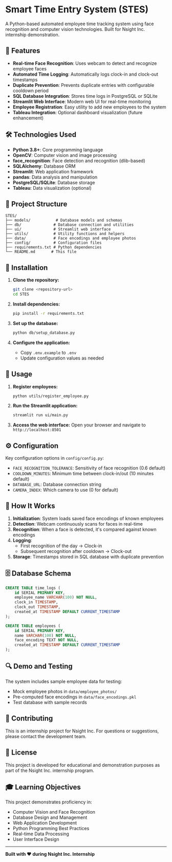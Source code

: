 # Smart Time Entry System (STES)

A Python-based automated employee time tracking system using face recognition and computer vision technologies. Built for Nsight Inc. internship demonstration.

## 🚀 Features

- **Real-time Face Recognition**: Uses webcam to detect and recognize employee faces
- **Automated Time Logging**: Automatically logs clock-in and clock-out timestamps
- **Duplicate Prevention**: Prevents duplicate entries with configurable cooldown period
- **SQL Database Integration**: Stores time logs in PostgreSQL or SQLite
- **Streamlit Web Interface**: Modern web UI for real-time monitoring
- **Employee Registration**: Easy utility to add new employees to the system
- **Tableau Integration**: Optional dashboard visualization (future enhancement)

## 🛠️ Technologies Used

- **Python 3.8+**: Core programming language
- **OpenCV**: Computer vision and image processing
- **face_recognition**: Face detection and recognition (dlib-based)
- **SQLAlchemy**: Database ORM
- **Streamlit**: Web application framework
- **pandas**: Data analysis and manipulation
- **PostgreSQL/SQLite**: Database storage
- **Tableau**: Data visualization (optional)

## 📁 Project Structure

```
STES/
├── models/           # Database models and schemas
├── db/              # Database connection and utilities
├── ui/              # Streamlit web interface
├── utils/           # Utility functions and helpers
├── data/            # Face encodings and employee photos
├── config/          # Configuration files
├── requirements.txt # Python dependencies
└── README.md       # This file
```

## 🔧 Installation

1. **Clone the repository:**
   ```bash
   git clone <repository-url>
   cd STES
   ```

2. **Install dependencies:**
   ```bash
   pip install -r requirements.txt
   ```

3. **Set up the database:**
   ```bash
   python db/setup_database.py
   ```

4. **Configure the application:**
   - Copy `.env.example` to `.env`
   - Update configuration values as needed

## 🚀 Usage

1. **Register employees:**
   ```bash
   python utils/register_employee.py
   ```

2. **Run the Streamlit application:**
   ```bash
   streamlit run ui/main.py
   ```

3. **Access the web interface:**
   Open your browser and navigate to `http://localhost:8501`

## ⚙️ Configuration

Key configuration options in `config/config.py`:

- `FACE_RECOGNITION_TOLERANCE`: Sensitivity of face recognition (0.6 default)
- `COOLDOWN_MINUTES`: Minimum time between clock-in/out (10 minutes default)
- `DATABASE_URL`: Database connection string
- `CAMERA_INDEX`: Which camera to use (0 for default)

## 🎯 How It Works

1. **Initialization**: System loads saved face encodings of known employees
2. **Detection**: Webcam continuously scans for faces in real-time
3. **Recognition**: When a face is detected, it's compared against known encodings
4. **Logging**: 
   - First recognition of the day → Clock-in
   - Subsequent recognition after cooldown → Clock-out
5. **Storage**: Timestamps stored in SQL database with duplicate prevention

## 🗄️ Database Schema

```sql
CREATE TABLE time_logs (
    id SERIAL PRIMARY KEY,
    employee_name VARCHAR(100) NOT NULL,
    clock_in TIMESTAMP,
    clock_out TIMESTAMP,
    created_at TIMESTAMP DEFAULT CURRENT_TIMESTAMP
);

CREATE TABLE employees (
    id SERIAL PRIMARY KEY,
    name VARCHAR(100) NOT NULL,
    face_encoding TEXT NOT NULL,
    created_at TIMESTAMP DEFAULT CURRENT_TIMESTAMP
);
```

## 🔍 Demo and Testing

The system includes sample employee data for testing:
- Mock employee photos in `data/employee_photos/`
- Pre-computed face encodings in `data/face_encodings.pkl`
- Test database with sample records

## 🤝 Contributing

This is an internship project for Nsight Inc. For questions or suggestions, please contact the development team.

## 📄 License

This project is developed for educational and demonstration purposes as part of the Nsight Inc. internship program.

## 🎓 Learning Objectives

This project demonstrates proficiency in:
- Computer Vision and Face Recognition
- Database Design and Management
- Web Application Development
- Python Programming Best Practices
- Real-time Data Processing
- User Interface Design

---

**Built with ❤️ during Nsight Inc. Internship** 